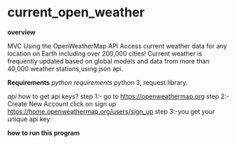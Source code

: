 # current_open_weather

**overview**

MVC Using the OpenWeatherMap API Access current weather data for any location on Earth including over 200,000 cities! Current weather is frequently updated based on global models and data from more than 40,000 weather stations,using json api.

**Requirements**
*python requirements*
python 3, request library.

*api*
how to get api keys?
step 1:- go to https://openweathermap.org 
step 2:- Create New Account click on sign up https://home.openweathermap.org/users/sign_up
step 3:-you get your unique api key


**how to run this program**



